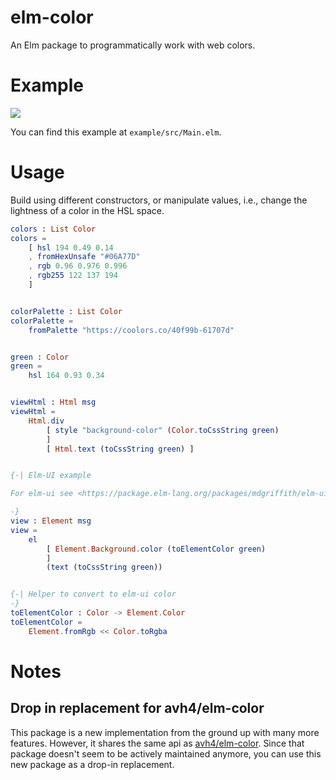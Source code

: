 # elm-color

An Elm package to programmatically work with web colors.


# Example

![](./docs/Example.b3f19e1.png)

You can find this example at `example/src/Main.elm`.


# Usage

Build using different constructors, or manipulate values, i.e., change the lightness of a color in the HSL space.


```elm
colors : List Color
colors =
    [ hsl 194 0.49 0.14
    , fromHexUnsafe "#06A77D"
    , rgb 0.96 0.976 0.996
    , rgb255 122 137 194
    ]


colorPalette : List Color
colorPalette =
    fromPalette "https://coolors.co/40f99b-61707d"


green : Color
green =
    hsl 164 0.93 0.34


viewHtml : Html msg
viewHtml =
    Html.div
        [ style "background-color" (Color.toCssString green)
        ]
        [ Html.text (toCssString green) ]


{-| Elm-UI example

For elm-ui see <https://package.elm-lang.org/packages/mdgriffith/elm-ui/latest/>

-}
view : Element msg
view =
    el
        [ Element.Background.color (toElementColor green)
        ]
        (text (toCssString green))


{-| Helper to convert to elm-ui color
-}
toElementColor : Color -> Element.Color
toElementColor =
    Element.fromRgb << Color.toRgba
```

# Notes

## Drop in replacement for avh4/elm-color

This package is a new implementation from the ground up with many more features. However, it shares the same api as [avh4/elm-color](https://package.elm-lang.org/packages/avh4/elm-color/latest/). Since that package doesn't seem to be actively maintained anymore, you can use this new package as a drop-in replacement.


